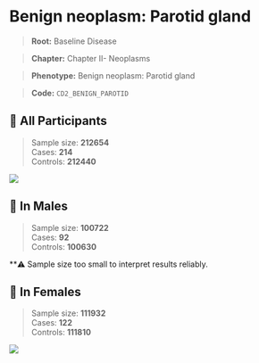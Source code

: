 # Benign neoplasm: Parotid gland

> **Root:** Baseline Disease  

> **Chapter:** Chapter II- Neoplasms  

> **Phenotype:** Benign neoplasm: Parotid gland  

> **Code:** `CD2_BENIGN_PAROTID`

## 🧪 All Participants  
> Sample size: **212654**  
> Cases: **214**  
> Controls: **212440**
<img src="/Disease/Figures/ALL/Incidence/CD2_BENIGN_PAROTID.png"/>
<CsvTable src="/Disease/Data/ALL/Incidence/COX_CD2_BENIGN_PAROTID.csv" label="🔍 View full results" />

## 👨 In Males  
> Sample size: **100722**  
> Cases: **92**  
> Controls: **100630**

**⚠️ Sample size too small to interpret results reliably.


## 👩 In Females  
> Sample size: **111932**  
> Cases: **122**  
> Controls: **111810**
<img src="/Disease/Figures/Female/Incidence/CD2_BENIGN_PAROTID.png"/>
<CsvTable src="/Disease/Data/Female/Incidence/COX_CD2_BENIGN_PAROTID.csv" label="🔍 View full results" />
